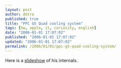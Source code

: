 ```yaml
---
layout: post
author: detro
published: true
title: "PPC G5 Quad cooling system"
tags: [hw, apple, it, curiosity, english]
date: "2006-01-01 17:07:02"
published: "2006-01-01 17:07:02"
updated: "2006-01-01 17:07:02"
permalink: /2006/01/01/ppc-g5-quad-cooling-system/
---
```


Here is a <a href="http://homepage.mac.com/thunderaudio/PhotoAlbum11.html">slideshow</a> of his internals.
